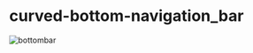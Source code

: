 # curved-bottom-navigation_bar
 
![bottombar](https://user-images.githubusercontent.com/51007955/183013675-dbe8cc92-f177-4e84-ae69-a16ecaf06a5e.gif)

